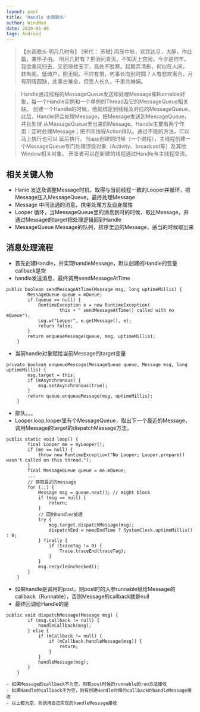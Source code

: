```yaml
---
layout: post
title: 'Handle 水调歌头'
author: WindMan
date: 2020-05-06
tags: Android 
---
```

> 【水调歌头·明月几时有】  [宋代： 苏轼]
丙辰中秋，欢饮达旦，大醉，作此篇，兼怀子由。
明月几时有？把酒问青天。不知天上宫阙，今夕是何年。我欲乘风归去，又恐琼楼玉宇，高处不胜寒。起舞弄清影，何似在人间。
转朱阁，低绮户，照无眠。不应有恨，何事长向别时圆？人有悲欢离合，月有阴晴圆缺，此事古难全。但愿人长久，千里共婵娟。


> Handle通过线程的MessageQueue发送和处理Message和Runnable对象，每一个Handle实例和一个单例的Thread及它的MessageQueue相关联。
创建一个Handle的时候，他就绑定到线程及对应的MessageQueue，此后，Handle将会处理Message，把Message发送到MessageQueue，并且处理
从MessageQueue里出来的Message。Handle主要有两个作用：定时处理Message；把不同线程Action排队。通过不能的方法，可以马上执行也可以
延后执行。当app创建的时候（一个进程），主线程创建一个MessageQueue专门处理顶级对象（Activity、broadcast等）及其他Window相关对象。
开发者可以在新建的线程通过Handle与主线程交流。

## 相关关键人物
+ Hanle
发送及调整Message时机，取得与当前线程一致的Looper并循环，把Message压入MessageQueue。最终处理Message
+ Message
中间流通的消息，携带处理方及自身属性
+ Looper
循环，当MessageQueue里的消息到时的时候，取出Message，并通过Message的target把处理逻辑回到Handle
+ MessageQueue
Message的队列，排序里边的Message，适当的时候取出来

## 消息处理流程
+ 首先创建Handle，并实现handleMessage，默认创建的Handle的变量callback是空
+ handle发送消息，最终调用sendMessageAtTime
```
public boolean sendMessageAtTime(Message msg, long uptimeMillis) {
        MessageQueue queue = mQueue;
        if (queue == null) {
            RuntimeException e = new RuntimeException(
                    this + " sendMessageAtTime() called with no mQueue");
            Log.w("Looper", e.getMessage(), e);
            return false;
        }
        return enqueueMessage(queue, msg, uptimeMillis);
    }
```
+ 当前handle对象赋给当前Message的target变量
```
private boolean enqueueMessage(MessageQueue queue, Message msg, long uptimeMillis) {
        msg.target = this;
        if (mAsynchronous) {
            msg.setAsynchronous(true);
        }
        return queue.enqueueMessage(msg, uptimeMillis);
    }
```
+ 排队。。。
+ Looper.loop,looper里有个MessageQueue，取出下一个最近的Message，调用Message的target的dispatchMessage方法，
```
public static void loop() {
        final Looper me = myLooper();
        if (me == null) {
            throw new RuntimeException("No Looper; Looper.prepare() wasn't called on this thread.");
        }
        final MessageQueue queue = me.mQueue;
		...
		// 获取最近的message
        for (;;) {
            Message msg = queue.next(); // might block
            if (msg == null) {
                return;
            }
			// 回到handler处理
            try {
                msg.target.dispatchMessage(msg);
                dispatchEnd = needEndTime ? SystemClock.uptimeMillis() : 0;
            } finally {
                if (traceTag != 0) {
                    Trace.traceEnd(traceTag);
                }
            }
            msg.recycleUnchecked();
        }
    }
```
+ 如果handle是调用的post，则post时的入参runnable赋给Message的callback（Runnable），否则Message的callback就是null
+ 最终回调给Handle的是
```
public void dispatchMessage(Message msg) {
        if (msg.callback != null) {
            handleCallback(msg);
        } else {
            if (mCallback != null) {
                if (mCallback.handleMessage(msg)) {
                    return;
                }
            }
            handleMessage(msg);
        }
    }
```
	- 如果Message的callback不为空，则有post时候的runnable的run方法接收
	- 如果Handle的callback不为空，则有创建Handle时候的callback的handleMessage接收
	- 以上都为空，则调用自己实现的handleMessage接收
